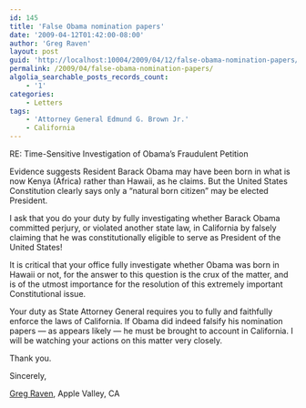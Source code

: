 ```yaml
---
id: 145
title: 'False Obama nomination papers'
date: '2009-04-12T01:42:00-08:00'
author: 'Greg Raven'
layout: post
guid: 'http://localhost:10004/2009/04/12/false-obama-nomination-papers/'
permalink: /2009/04/false-obama-nomination-papers/
algolia_searchable_posts_records_count:
    - '1'
categories:
    - Letters
tags:
    - 'Attorney General Edmund G. Brown Jr.'
    - California
---
```


RE: Time-Sensitive Investigation of Obama’s Fraudulent Petition

Evidence suggests Resident Barack Obama may have been born in what is now Kenya (Africa) rather than Hawaii, as he claims. But the United States Constitution clearly says only a “natural born citizen” may be elected President.

I ask that you do your duty by fully investigating whether Barack Obama committed perjury, or violated another state law, in California by falsely claiming that he was constitutionally eligible to serve as President of the United States!

It is critical that your office fully investigate whether Obama was born in Hawaii or not, for the answer to this question is the crux of the matter, and is of the utmost importance for the resolution of this extremely important Constitutional issue.

Your duty as State Attorney General requires you to fully and faithfully enforce the laws of California. If Obama did indeed falsify his nomination papers — as appears likely — he must be brought to account in California. I will be watching your actions on this matter very closely.

Thank you.

Sincerely,

[Greg Raven](https://www.gregraven.org/), Apple Valley, CA